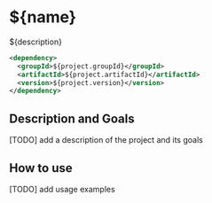 # ${name}

${description}

```xml
<dependency>
  <groupId>${project.groupId}</groupId>
  <artifactId>${project.artifactId}</artifactId>
  <version>${project.version}</version>
</dependency>
```

## Description and Goals

[TODO] add a description of the project and its goals


## How to use

[TODO] add usage examples
